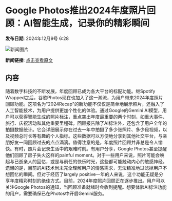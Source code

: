 # Google Photos推出2024年度照片回顾：AI智能生成，记录你的精彩瞬间

**发布日期**: 2024年12月9号 6:28

![新闻图片](https://pic.chinaz.com/picmap/201811151621147122_90.jpg)

**新闻链接**: [点击查看原文](https://www.aibase.com/zh/news/13782)

## 内容

随着数字科技的不断发展，年度回顾已成为各大平台的标配功能。继Spotify Wrapped之后，谷歌Photos现在也加入了这一潮流，为用户带来2024年度照片回顾功能。这项名为"2024Recap"的新功能不仅仅是简单地展示照片，还融入了人工智能技术，为用户提供更加个性化的体验。通过Google的Gemini AI模型，用户可以获得智能生成的照片标注，重点突出年度最重要的两个时刻，如重大事件、旅行、庆祝活动和其他重要里程碑。回顾报告除了AI标注外，还包含了用户全年的拍摄数据统计。它会详细展示你在过去一年中拍摄了多少张照片、多少段视频，以及视频总时长等有趣的个人指标。这些数据可以方便地分享到其他社交平台，与亲朋好友一同回顾过去的点点滴滴。值得注意的是，年度照片回顾并非总是令人愉快。有时，照片会记录生活中的艰难时刻。有用户分享，Google Photos甚至提醒他们回顾了房子失火这样的painful moment。对于一些用户来说，照片可能会唤起与已逝亲人的回忆，或是与前任的快乐时光，这些都可能触动内心的敏感神经。遗憾的是，目前的AI技术尚未完全理解用户的情感需求，无法精准地过滤掉用户不想回忆的瞬间。但对于经历了largely positive一年的人来说，这个功能无疑是分享年度精彩时刻的绝佳方式。目前，2024年度照片回顾正在逐步推出。用户可以关注Google Photos的通知，当回顾准备就绪时会收到提醒。想要体验AI标注功能的用户，需要确保已在Photos中开启Gemini服务。
